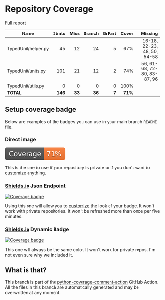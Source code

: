 # Repository Coverage

[Full report](https://htmlpreview.github.io/?https://github.com/MartinPdeS/TypedUnit/blob/python-coverage-comment-action-data/htmlcov/index.html)

| Name                |    Stmts |     Miss |   Branch |   BrPart |   Cover |   Missing |
|-------------------- | -------: | -------: | -------: | -------: | ------: | --------: |
| TypedUnit/helper.py |       45 |       12 |       24 |        5 |     67% |16-18, 22-23, 48, 50, 54-58 |
| TypedUnit/units.py  |      101 |       21 |       12 |        2 |     74% |56, 61-68, 72-80, 83-87, 96 |
| TypedUnit/utils.py  |        0 |        0 |        0 |        0 |    100% |           |
|           **TOTAL** |  **146** |   **33** |   **36** |    **7** | **71%** |           |


## Setup coverage badge

Below are examples of the badges you can use in your main branch `README` file.

### Direct image

[![Coverage badge](https://raw.githubusercontent.com/MartinPdeS/TypedUnit/python-coverage-comment-action-data/badge.svg)](https://htmlpreview.github.io/?https://github.com/MartinPdeS/TypedUnit/blob/python-coverage-comment-action-data/htmlcov/index.html)

This is the one to use if your repository is private or if you don't want to customize anything.

### [Shields.io](https://shields.io) Json Endpoint

[![Coverage badge](https://img.shields.io/endpoint?url=https://raw.githubusercontent.com/MartinPdeS/TypedUnit/python-coverage-comment-action-data/endpoint.json)](https://htmlpreview.github.io/?https://github.com/MartinPdeS/TypedUnit/blob/python-coverage-comment-action-data/htmlcov/index.html)

Using this one will allow you to [customize](https://shields.io/endpoint) the look of your badge.
It won't work with private repositories. It won't be refreshed more than once per five minutes.

### [Shields.io](https://shields.io) Dynamic Badge

[![Coverage badge](https://img.shields.io/badge/dynamic/json?color=brightgreen&label=coverage&query=%24.message&url=https%3A%2F%2Fraw.githubusercontent.com%2FMartinPdeS%2FTypedUnit%2Fpython-coverage-comment-action-data%2Fendpoint.json)](https://htmlpreview.github.io/?https://github.com/MartinPdeS/TypedUnit/blob/python-coverage-comment-action-data/htmlcov/index.html)

This one will always be the same color. It won't work for private repos. I'm not even sure why we included it.

## What is that?

This branch is part of the
[python-coverage-comment-action](https://github.com/marketplace/actions/python-coverage-comment)
GitHub Action. All the files in this branch are automatically generated and may be
overwritten at any moment.